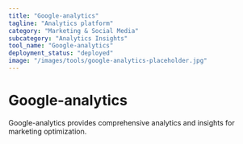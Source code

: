 ```yaml
---
title: "Google-analytics"
tagline: "Analytics platform"
category: "Marketing & Social Media"
subcategory: "Analytics Insights"
tool_name: "Google-analytics"
deployment_status: "deployed"
image: "/images/tools/google-analytics-placeholder.jpg"
---
```


# Google-analytics

Google-analytics provides comprehensive analytics and insights for marketing optimization.
